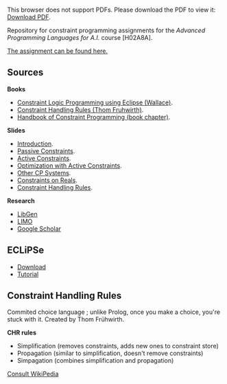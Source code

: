 <object data="report/Report.pdf" type="application/pdf" width="700px" height="700px">
    <embed src="report/Report.pdf">
        <p>This browser does not support PDFs. Please download the PDF to view it: <a href="report/Report.pdf">Download PDF</a>.</p>
    </embed>
</object>

Repository for constraint programming assignments for the *Advanced Programming Languages for A.I.* course [H02A8A].

[The assignment can be found here.](/docs/Assignment.pdf)

## Sources

**Books**

- [Constraint Logic Programming using Eclipse (Wallace)](/books/Constraint%20Logic%20Programming%20using%20Eclipse%20(Wallace).pdf).
- [Constraint Handling Rules (Thom Fruhwirth)](/books/Constraint%20Handling%20Rules%20(Thom%20Fruhwirth).pdf).
- [Handbook of Constraint Programming (book chapter)](/books/Handbook%20of%20Constraint%20Programming.pdf).

**Slides**

- [Introduction](/slides/Introduction.pdf).
- [Passive Constraints](/slides/Passive.pdf).
- [Active Constraints](/slides/Active.pdf).
- [Optimization with Active Constraints](/slides/Optimization.pdf).
- [Other CP Systems](/slides/Other.pdf).
- [Constraints on Reals](/slides/Reals.pdf).
- [Constraint Handling Rules](/slides/CHR.pdf).

**Research**

 - [LibGen](http://libgen.io)
 - [LIMO](http://limo.libis.be)
 - [Google Scholar](http://scholar.google.com)

## ECLiPSe

 - [Download](http://eclipseclp.org/download.html)
 - [Tutorial](http://eclipseclp.org/doc/tutorial/tutorial.html)

## Constraint Handling Rules

Commited choice language ; unlike Prolog, once you make a choice, you're stuck with it.
Created by Thom Frühwirth.

**CHR rules**

 - Simplification (removes constraints, adds new ones to constraint store)
 - Propagation (similar to simplification, doesn't remove constraints)
 - Simpagation (combines simplification and propagation)
 
 [Consult WikiPedia](https://en.wikipedia.org/wiki/Constraint_Handling_Rules)
